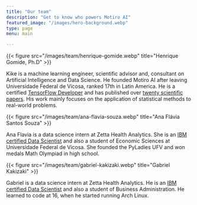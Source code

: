 ```yaml
---
title: "Our team"
description: "Get to know who powers Motiro AI"
featured_image: "/images/hero-background.webp"
type: page
menu: main

---
```

{{< figure src="/images/team/henrique-gomide.webp" title="Henrique Gomide, Ph.D" >}}


Kike is a machine learning engineer, scientific advisor and, consultant
on Artificial Intelligence and Data Science. He founded Motiro AI after
leaving Universidade Federal de Vicosa, ranked 17th in Latin America. 
He is a certified [TensorFlow Developer](https://www.credential.net/02a436c2-d533-4cb8-977e-32832bdc7617) and has published over [twenty 
scientific papers](https://scholar.google.com/citations?hl=en&user=iGhmQ8MAAAAJ&view_op=list_works&sortby=pubdate). His work mainly focuses on the application of statistical methods to real-world problems.


{{< figure src="/images/team/ana-flavia-souza.webp" title="Ana Flávia Santos Souza" >}}

Ana Flavia is a data science intern at Zetta Health Analytics. She is an [IBM
certified Data Scientist](https://www.linkedin.com/in/ana-fl%C3%A1via-souza-2b06151a5/)
and also a student of Economic Sciences at Universidade Federal de Vicosa. She 
founded the PyLadies UFV and won medals Math Olympiad in high school.



{{< figure src="/images/team/gabriel-kakizaki.webp" title="Gabriel Kakizaki" >}}

Gabriel is a data science intern at Zetta Health Analytics. He is an [IBM
certified Data Scientist](https://www.linkedin.com/in/ana-fl%C3%A1via-souza-2b06151a5/)
and also a student of Business Administration. He learned to code at 16,
when he started running Arch Linux.



